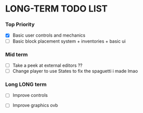 # LONG-TERM TODO LIST

### Top Priority
- [x] Basic user controls and mechanics
- [ ] Basic block placement system + inventories + basic ui

### Mid term
- [ ] Take a peek at external editors ??
- [ ] Change player to use States to fix the spaguetti i made lmao 

### Long LONG term
- [ ] Improve controls
- [ ] Improve graphics ovb 

